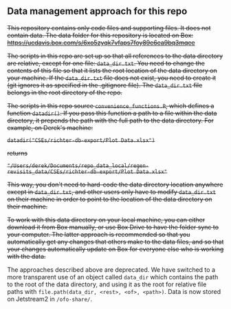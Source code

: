 ## Data management approach for this repo

~~This repository contains only code files and supporting files. It does not contain data. The data folder for this repository is located on Box: https://ucdavis.box.com/s/6xo5zyqk7vfaps7foy89e6ea9bq3mqee~~

~~The scripts in this repo are set up so that all references to the data directory are relative, except for one file: `data_dir.txt`. You need to change the contents of this file so that it lists the root location of the data directory on your machine. If the `data_dir.txt` file does not exist, you need to create it (git ignores it as specified in the .gitignore file). The `data_dir.txt` file belongs in the root directory of the repo.~~

~~The scripts in this repo source `convenience_functions.R`, which defines a function `datadir()`. If you pass this function a path to a file within the data directory, it prepends the path with the full path to the data directory. For example, on Derek's machine:~~

~~`datadir("CSEs/richter-db-export/Plot Data.xlsx")`~~

~~returns~~

~~`"/Users/derek/Documents/repo_data_local/regen-revisits_data/CSEs/richter-db-export/Plot Data.xlsx"`~~

~~This way, you don't need to hard-code the data directory location anywhere except in `data_dir.txt`, and other users only have to modify `data_dir.txt` on their machine in order to point to the location of the data directory on their machine.~~

~~To work with this data directory on your local machine, you can either download it from Box manually, or use Box Drive to have the folder sync to your computer. The latter approach is recommended so that you automatically get any changes that others make to the data files, and so that your changes automatically update on Box for everyone else who is working with the data.~~

The approaches described above are deprecated. We have switched to a more transparent use of an object called `data_dir` which contains the path to the root of the data directory, and using it as the root for relative file paths with `file.path(data_dir, <rest>, <of>, <path>)`. Data is now stored on Jetstream2 in `/ofo-share/`.

